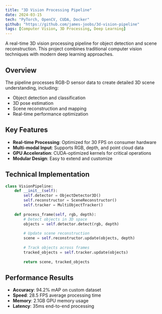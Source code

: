 ```yaml
---
title: "3D Vision Processing Pipeline"
date: 2024-03-15
tech: "PyTorch, OpenCV, CUDA, Docker"
github: "https://github.com/james-joobs/3d-vision-pipeline"
tags: [Computer Vision, 3D Processing, Deep Learning]
---
```


A real-time 3D vision processing pipeline for object detection and scene reconstruction. This project combines traditional computer vision techniques with modern deep learning approaches.

## Overview

The pipeline processes RGB-D sensor data to create detailed 3D scene understanding, including:

- Object detection and classification
- 3D pose estimation
- Scene reconstruction and mapping
- Real-time performance optimization

## Key Features

- **Real-time Processing**: Optimized for 30 FPS on consumer hardware
- **Multi-modal Input**: Supports RGB, depth, and point cloud data
- **GPU Acceleration**: CUDA-optimized kernels for critical operations
- **Modular Design**: Easy to extend and customize

## Technical Implementation

```python
class VisionPipeline:
    def __init__(self):
        self.detector = ObjectDetector3D()
        self.reconstructor = SceneReconstructor()
        self.tracker = MultiObjectTracker()
    
    def process_frame(self, rgb, depth):
        # Detect objects in 3D space
        objects = self.detector.detect(rgb, depth)
        
        # Update scene reconstruction
        scene = self.reconstructor.update(objects, depth)
        
        # Track objects across frames
        tracked_objects = self.tracker.update(objects)
        
        return scene, tracked_objects
```

## Performance Results

- **Accuracy**: 94.2% mAP on custom dataset
- **Speed**: 28.5 FPS average processing time
- **Memory**: 2.1GB GPU memory usage
- **Latency**: 35ms end-to-end processing 